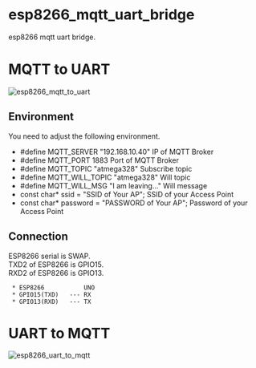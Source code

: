 # esp8266_mqtt_uart_bridge
esp8266 mqtt uart bridge.


# MQTT to UART

![esp8266_mqtt_to_uart](https://user-images.githubusercontent.com/6020549/74579213-5246ea00-4fdc-11ea-94cf-10b20d2a71ac.jpg)

## Environment
You need to adjust the following environment.

- #define MQTT_SERVER     "192.168.10.40"
IP of MQTT Broker
- #define MQTT_PORT       1883
Port of MQTT Broker
- #define MQTT_TOPIC      "atmega328"
Subscribe topic
- #define MQTT_WILL_TOPIC "atmega328"
Will topic
- #define MQTT_WILL_MSG   "I am leaving..."
Will message
- const char* ssid = "SSID of Your AP";
SSID of your Access Point
- const char* password = "PASSWORD of Your AP";
Password of your Access Point

## Connection
ESP8266 serial is SWAP.   
TXD2 of ESP8266 is GPIO15.   
RXD2 of ESP8266 is GPIO13.   

```
 * ESP8266           UNO
 * GPIO15(TXD)   --- RX
 * GPIO13(RXD)   --- TX
```

# UART to MQTT

![esp8266_uart_to_mqtt](https://user-images.githubusercontent.com/6020549/74579216-55da7100-4fdc-11ea-9b3b-a6f54c6f8bab.jpg)


